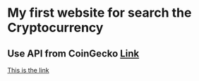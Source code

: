 # My first website for search the Cryptocurrency

## Use API from CoinGecko [Link](https://www.coingecko.com/api/documentations/v3)

[This is the link](https://cryptocurrency-search-scotth.web.app)
